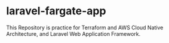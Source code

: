 # laravel-fargate-app

This Repository is practice for Terraform and AWS Cloud Native Architecture, and Laravel Web Application Framework.

